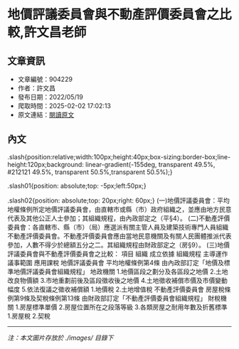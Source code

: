 # 地價評議委員會與不動產評價委員會之比較,許文昌老師

## 文章資訊
- 文章編號：904229
- 作者：許文昌
- 發布日期：2022/05/19
- 爬取時間：2025-02-02 17:02:13
- 原文連結：[閱讀原文](https://real-estate.get.com.tw/Columns/detail.aspx?no=904229)

## 內文
.slash{position:relative;width:100px;height:40px;box-sizing:border-box;line-height:120px;background: linear-gradient(-155deg, transparent 49.5%, #212121 49.5%, transparent 50.5%,transparent 50.5%);}
.slash01{position: absolute;top: -5px;left:50px;}
.slash02{position: absolute;top: 20px;right: 60px;}
(一)地價評議委員會：平均地權條例所定地價評議委員會，由直轄市或縣（市）政府組織之，並應由地方民意代表及其他公正人士參加；其組織規程，由內政部定之（平§4）。
(二)不動產評價委員會：各直轄市、縣（市）（局）應選派有關主管人員及建築技術專門人員組織不動產評價委員會。不動產評價委員會應由當地民意機關及有關人民團體推派代表參加，人數不得少於總額五分之二。其組織規程由財政部定之（房§9）。
(三)地價評議委員會與不動產評價委員會之比較：
項目
組織
成立依據
組織規程
主導運作
議事範圍
應用課稅
地價評議委員會
平均地權條例第4條
由內政部訂定「地價及標準地價評議委員會組織規程」
地政機關
1.地價區段之劃分及各區段之地價
2.土地改良物價額
3.市地重劃前後及區段徵收後之地價
4.土地徵收補償市價及市價變動幅度
5.依法復議之徵收補償額
1.地價稅
2.土地增值稅
不動產評價委員會
房屋稅條例第9條及契稅條例第13條
由財政部訂定「不動產評價委員會組織規程」
財稅機關
1.房屋標準單價
2.房屋位置所在之段落等級
3.各類房屋之耐用年數及折舊標準
1.房屋稅
2.契稅

---
*注：本文圖片存放於 ./images/ 目錄下*
